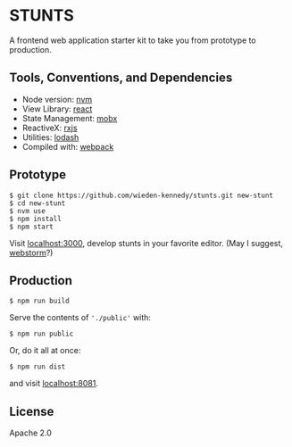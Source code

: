 STUNTS
======

A frontend web application starter kit to take you from prototype to production.

Tools, Conventions, and Dependencies
------------------------------------

- Node version: [nvm](https://github.com/creationix/nvm)
- View Library: [react](https://reactjs.org/docs/react-component.html)
- State Management: [mobx](https://mobx.js.org/refguide/api.html)
- ReactiveX: [rxjs](http://reactivex.io/rxjs/)
- Utilities: [lodash](https://lodash.com/)
- Compiled with: [webpack](https://webpack.js.org)

Prototype
---------

```
$ git clone https://github.com/wieden-kennedy/stunts.git new-stunt
$ cd new-stunt
$ nvm use
$ npm install
$ npm start
```

Visit [localhost:3000](http://localhost:3000), develop stunts in your favorite editor. (May I suggest, [webstorm](https://www.jetbrains.com/webstorm/)?)

Production
----------

```
$ npm run build
```

Serve the contents of `'./public'` with:

```
$ npm run public
```

Or, do it all at once:

```
$ npm run dist
```

and visit [localhost:8081](http://localhost:8081).

License
-------

Apache 2.0
